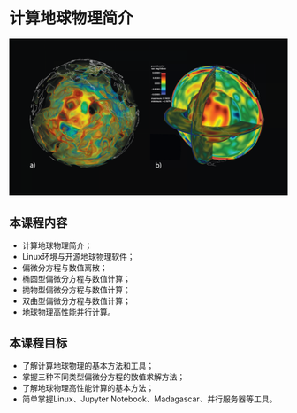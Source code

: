 # 计算地球物理简介

![3dvis-intro](figs/ornl-bozdag-pugmire_0.png)

## 本课程内容

- 计算地球物理简介；
- Linux环境与开源地球物理软件；
- 偏微分方程与数值离散；
- 椭圆型偏微分方程与数值计算；
- 抛物型偏微分方程与数值计算；
- 双曲型偏微分方程与数值计算；
- 地球物理高性能并行计算。

## 本课程目标

- 了解计算地球物理的基本方法和工具；
- 掌握三种不同类型偏微分方程的数值求解方法；
- 了解地球物理高性能计算的基本方法；
- 简单掌握Linux、Jupyter Notebook、Madagascar、并行服务器等工具。
